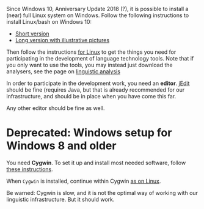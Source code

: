 







Since Windows 10, Anniversary Update 2018 (?), it is possible to install a
(near) full Linux system on Windows. Follow the following instructions to install Linux/bash on Windows 10:


* [Short version](InstallingLinuxOnWindows.html)
* [Long version with illustrative pictures](https://www.howtogeek.com/249966/how-to-install-and-use-the-linux-bash-shell-on-windows-10/)




Then follow the instructions [for Linux](GettingStartedOnLinux.html) to
get the things you need for participating in the development of
language technology tools. Note that if you only want to use the tools, you may instead just download the analysers, see the page on [linguistic analysis](https://giellalt.uit.no/ling/LinguisticAnalysis.html)


In order to participate in the development work, you need an
**editor**. [jEdit](http://www.jedit.org) should be fine (requires
Java, but that is already recommended for our infrastructure, and
should be in place when you have come this far.


Any other editor should be fine as well.


# Deprecated: Windows setup for Windows 8 and older


You need **Cygwin**. To set it up and install most needed
software, follow [these instructions](CygwinSetup.html).


When `Cygwin` is installed, continue within Cygwin [as on Linux](GettingStartedOnLinux.html).


Be warned: Cygwin is slow, and it is not the optimal way of
working with our linguistic infrastructure. But it should
work.
